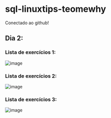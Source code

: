 # sql-linuxtips-teomewhy

Conectado ao github!


## Dia 2:
### Lista de exercícios 1:

![image](https://user-images.githubusercontent.com/22842172/207747579-7b225ec2-7dc7-4ccd-ae59-1ca7d18ec2c8.png)


### Lista de exercícios 2:

![image](https://user-images.githubusercontent.com/22842172/207747749-563a5d17-82d8-415e-812d-4557c16bfff6.png)


### Lista de exercícios 3:

![image](https://user-images.githubusercontent.com/22842172/207747781-68b500e1-382f-48dd-905a-3173cfcaedcc.png)
